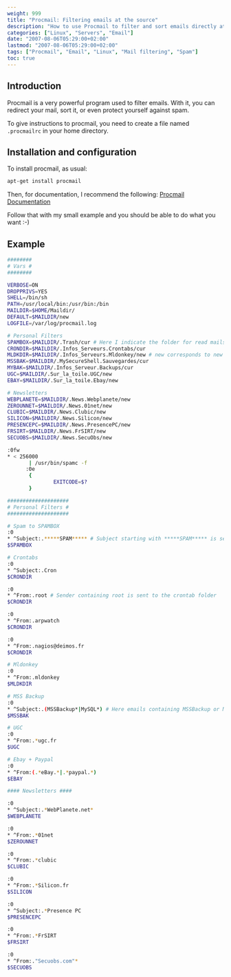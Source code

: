 ```yaml
---
weight: 999
title: "Procmail: Filtering emails at the source"
description: "How to use Procmail to filter and sort emails directly at source level on Linux systems."
categories: ["Linux", "Servers", "Email"]
date: "2007-08-06T05:29:00+02:00"
lastmod: "2007-08-06T05:29:00+02:00"
tags: ["Procmail", "Email", "Linux", "Mail filtering", "Spam"]
toc: true
---
```


## Introduction

Procmail is a very powerful program used to filter emails. With it, you can redirect your mail, sort it, or even protect yourself against spam.

To give instructions to procmail, you need to create a file named `.procmailrc` in your home directory.

## Installation and configuration

To install procmail, as usual:

```bash
apt-get install procmail
```

Then, for documentation, I recommend the following:
[Procmail Documentation](/pdf/procmail1.pdf)

Follow that with my small example and you should be able to do what you want :-)

## Example

```bash
########
# Vars #
########

VERBOSE=ON
DROPPRIVS=YES
SHELL=/bin/sh
PATH=/usr/local/bin:/usr/bin:/bin
MAILDIR=$HOME/Maildir/
DEFAULT=$MAILDIR/new
LOGFILE=/var/log/procmail.log

# Personal Filters
SPAMBOX=$MAILDIR/.Trash/cur # Here I indicate the folder for read mails
CRONDIR=$MAILDIR/.Infos_Serveurs.Crontabs/cur
MLDKDIR=$MAILDIR/.Infos_Serveurs.Mldonkey/new # new corresponds to new mails
MSSBAK=$MAILDIR/.MySecureShell.Sauvegardes/cur
MYBAK=$MAILDIR/.Infos_Serveur.Backups/cur
UGC=$MAILDIR/.Sur_la_toile.UGC/new
EBAY=$MAILDIR/.Sur_la_toile.Ebay/new

# Newsletters
WEBPLANETE=$MAILDIR/.News.Webplanete/new
ZEROUNNET=$MAILDIR/.News.01net/new
CLUBIC=$MAILDIR/.News.Clubic/new
SILICON=$MAILDIR/.News.Silicon/new
PRESENCEPC=$MAILDIR/.News.PresencePC/new
FRSIRT=$MAILDIR/.News.FrSIRT/new
SECUOBS=$MAILDIR/.News.SecuObs/new

:0fw
* < 256000
       | /usr/bin/spamc -f
      :0e
       {
               EXITCODE=$?
       }

####################
# Personal Filters #
####################

# Spam to SPAMBOX
:0
* ^Subject:.*****SPAM***** # Subject starting with *****SPAM***** is sent to $SPAMBOX
$SPAMBOX

# Crontabs
:0
* ^Subject:.Cron
$CRONDIR

:0
* ^From:.root # Sender containing root is sent to the crontab folder
$CRONDIR

:0
* ^From:.arpwatch
$CRONDIR

:0
* ^From:.nagios@deimos.fr
$CRONDIR

# Mldonkey
:0
* ^From:.mldonkey
$MLDKDIR

# MSS Backup
:0
* ^Subject:.(MSSBackup*|MySQL*) # Here emails containing MSSBackup or MySQL are sent to $MSSBAK
$MSSBAK

# UGC
:0
* ^From:.*ugc.fr
$UGC

# Ebay + Paypal
:0
* ^From:(.*eBay.*|.*paypal.*)
$EBAY

#### Newsletters ####

:0
* ^Subject:.*WebPlanete.net*
$WEBPLANETE

:0
* ^From:.*01net
$ZEROUNNET

:0
* ^From:.*clubic
$CLUBIC

:0
* ^From:.*Silicon.fr
$SILICON

:0
* ^Subject:.*Presence PC
$PRESENCEPC

:0
* ^From:.*FrSIRT
$FRSIRT

:0
* ^From:."Secuobs.com"*
$SECUOBS
```
